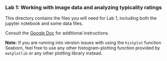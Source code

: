 ### Lab 1: Working with image data and analyzing typicality ratings

This directory contains the files you will need for Lab 1, including both the jupyter notebook and some data files. 

Consult the [Google Doc](https://docs.google.com/document/d/133uxsB3Y0Upxz2GigQxGchYkdCArnALzGYuGMJpujBg/edit?usp=sharing) for additional instructions.

**Note:** If you are running into version issues with using the `histplot` function Seaborn, feel free to use any other histogram-plotting function provided by `matplotlib` or any other plotting library instead. 